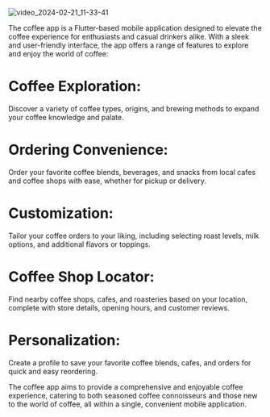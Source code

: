 
![video_2024-02-21_11-33-41](https://github.com/BeleShew/custom_nav_bar/assets/46049633/26faeab8-8f83-4f38-8d16-fb350822ad4c)


The coffee app is a Flutter-based mobile application designed to elevate the coffee experience for enthusiasts and casual drinkers alike. With a sleek and user-friendly interface, the app offers a range of features to explore and enjoy the world of coffee:

# Coffee Exploration: 
Discover a variety of coffee types, origins, and brewing methods to expand your coffee knowledge and palate.

# Ordering Convenience:
 Order your favorite coffee blends, beverages, and snacks from local cafes and coffee shops with ease, whether for pickup or delivery.

# Customization:
 Tailor your coffee orders to your liking, including selecting roast levels, milk options, and additional flavors or toppings.

# Coffee Shop Locator:
Find nearby coffee shops, cafes, and roasteries based on your location, complete with store details, opening hours, and customer reviews.

# Personalization:
 Create a profile to save your favorite coffee blends, cafes, and orders for quick and easy reordering.

The coffee app aims to provide a comprehensive and enjoyable coffee experience, catering to both seasoned coffee connoisseurs and those new to the world of coffee, all within a single, convenient mobile application.



